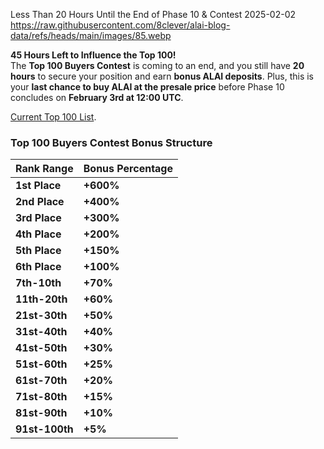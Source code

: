 Less Than 20 Hours Until the End of Phase 10 & Contest
2025-02-02
https://raw.githubusercontent.com/8clever/alai-blog-data/refs/heads/main/images/85.webp

**45 Hours Left to Influence the Top 100!**  
The **Top 100 Buyers Contest** is coming to an end, and you still have **20 hours** to secure your position and earn **bonus ALAI deposits**. Plus, this is your **last chance to buy ALAI at the presale price** before Phase 10 concludes on **February 3rd at 12:00 UTC**.  

[Current Top 100 List](https://docs.google.com/spreadsheets/d/1_srdg0eJpINV0LD8xIHKCjYJKOG-rokKzEdgJx9phTY/edit?gid=0#gid=0).

### **Top 100 Buyers Contest Bonus Structure**  
| Rank Range | Bonus Percentage |  
|------------|----------------|  
| **1st Place** | **+600%** |  
| **2nd Place** | **+400%** |  
| **3rd Place** | **+300%** |  
| **4th Place** | **+200%** |  
| **5th Place** | **+150%** |  
| **6th Place** | **+100%** |  
| **7th-10th** | **+70%** |  
| **11th-20th** | **+60%** |  
| **21st-30th** | **+50%** |  
| **31st-40th** | **+40%** |  
| **41st-50th** | **+30%** |  
| **51st-60th** | **+25%** |  
| **61st-70th** | **+20%** |  
| **71st-80th** | **+15%** |  
| **81st-90th** | **+10%** |  
| **91st-100th** | **+5%** |  
